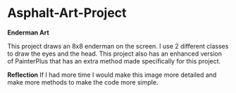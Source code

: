 # Asphalt-Art-Project

**Enderman Art**

This project draws an 8x8 enderman on the screen. I use 2 different classes to draw the eyes and the head. This project also has an enhanced version of PainterPlus that has an extra method made specifically for this project.


**Reflection**
If I had more time I would make this image more detailed and make more methods to make the code more simple. 
